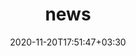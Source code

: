 ---
title: "news"
date: 2020-11-20T17:51:47+03:30
draft: false
headless: true

# all icons by [feathericons.com](https://https://feathericons.com//) are supported
show_news_icons: true
default_news_icon: "file-text"

num_news: 5

news_items:
- text: "I joined [Fondazione Bruno Kessler]() as a deep learning researcher"
  extra_text: "November 2022."
  date: 2022-11-02
  icon: "briefcase"

- text: "I completed my Ph.D with cum laude. My thesis is available [here](https://iris.unitn.it/handle/11572/354343)"
  #link: https://https://feathericons.com//
  extra_text: "September 2022."
  date: 2022-09-29
  icon: "award"

- text: "One paper accepted at [WACV 2023](https://wacv2023.thecvf.com/). Congrats to Yangsong Zhang"
  #link: https://https://feathericons.com//
  extra_text: "August 2022."
  date: 2021-08-20
  icon: "paperclip"

- text: "Two first authored papers accepted at [ECCV 2022](https://eccv2022.ecva.net/)"
  #link: https://https://feathericons.com//
  extra_text: "July 2022."
  date: 2021-07-20
  icon: "paperclip"

- text: "I joined Naver Labs Europe as a Research Intern"
  #link: "/en/talks/how-to-give-a-communicative-research-talk/"
  extra_text: "March 2022."
  icon: "briefcase"
  date: 2020-03-24

#- text: "The new era of software engineering"
#  link: https://https://feathericons.com//
#  extra_text: "Software Engineering Daily Podcast, Jan. 2020."
#  icon: "youtube"
#  date: 2020-11-20

#- text: "How to write a good paper?"
#  link: https://https://feathericons.com//
#  extra_text: "HotOS'19."
#  icon: "youtube"
#  date: 2020-11-20
---